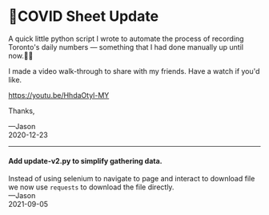 # 🦠COVID Sheet Update
A quick little python script I wrote to automate the process of recording Toronto's daily numbers — something that I had done manually up until now.🤦‍♂️

I made a video walk-through to share with my friends. Have a watch if you'd like.

https://youtu.be/HhdaOtyl-MY

Thanks,

—Jason  
2020-12-23

---

#### Add update-v2.py to simplify gathering data.
Instead of using selenium to navigate to page and interact to 
download file we now use `requests` to download the file directly.  
—Jason  
2021-09-05
